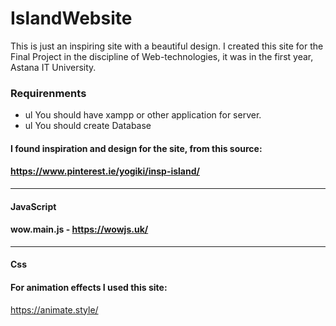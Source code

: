 # IslandWebsite
This is just an inspiring site with a beautiful design. I created this site for the Final Project in the discipline of Web-technologies, it was in the first year, Astana IT University.
### Requirenments
- ul You should have xampp or other application for server.
- ul You should create Database
#### I found inspiration and design for the site, from this source: 

#### https://www.pinterest.ie/yogiki/insp-island/
-----------------------------------------------------------------------
#### JavaScript

#### wow.main.js - https://wowjs.uk/
------------------------------------------------------------------------
#### Css
#### For animation effects I used this site:

https://animate.style/
